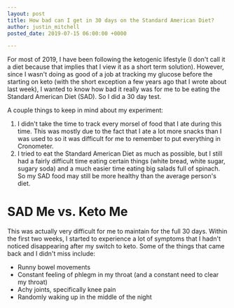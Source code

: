 ```yaml
---
layout: post
title: How bad can I get in 30 days on the Standard American Diet?
author: justin_mitchell
posted_date: 2019-07-15 06:00:00 +0000

---
```


For most of 2019, I have been following the ketogenic lifestyle (I don't call it a diet because that implies that I view it as a short term solution). However, since I wasn't doing as good of a job at tracking my glucose before the starting on keto (with the short exception a few years ago that I wrote about last week), I wanted to know how bad it really was for me to be eating the Standard American Diet (SAD). So I did a 30 day test. 

A couple things to keep in mind about my experiment:
1. I didn't take the time to track every morsel of food that I ate during this time. This was mostly due to the fact that I ate a lot more snacks than I was used to so it was difficult for me to remember to put everything in Cronometer. 
2. I tried to eat the Standard American Diet as much as possible, but I still had a fairly difficult time eating certain things (white bread, white sugar, sugary soda) and a much easier time eating big salads full of spinach. So my SAD food may still be more healthy than the average person's diet. 

# SAD Me vs. Keto Me

This was actually very difficult for me to maintain for the full 30 days. Within the first two weeks, I started to experience a lot of symptoms that I hadn't noticed disappearing after my switch to keto. Some of the things that came back and I didn't miss include:

* Runny bowel movements
* Constant feeling of phlegm in my throat (and a constant need to clear my throat)
* Achy joints, specifically knee pain
* Randomly waking up in the middle of the night
